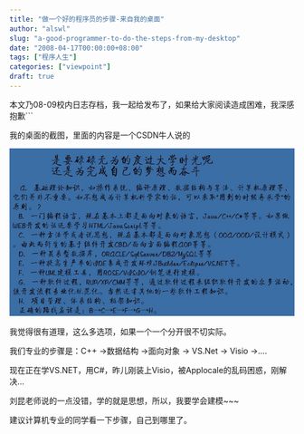 ```yaml
---
title: "做一个好的程序员的步骤-来自我的桌面"
author: "alswl"
slug: "a-good-programmer-to-do-the-steps-from-my-desktop"
date: "2008-04-17T00:00:00+08:00"
tags: ["程序人生"]
categories: ["viewpoint"]
draft: true
---
```


本文乃08-09校内日志存档，我一起给发布了，如果给大家阅读造成困难，我深感抱歉```

我的桌面的截图，里面的内容是一个CSDN牛人说的

[![A121794592689FEN](../../static/images/upload_dropbox/200910/A121794592689FEN.jpg)](../../static/images/upload_dropbox/200910/A121794592689FEN.jpg)

我觉得很有道理，这么多选项，如果一个一个分开很不切实际。

我们专业的步骤是：C++ ->数据结构 ->面向对象 -> VS.Net -> Visio ->....

现在正在学VS.NET，用C#，昨儿刚装上Visio，被Applocale的乱码困惑，刚解决...

刘昆老师说的一点没错，学的就是思想，所以，我要学会建模~~~

建议计算机专业的同学看一下步骤，自己到哪里了。
